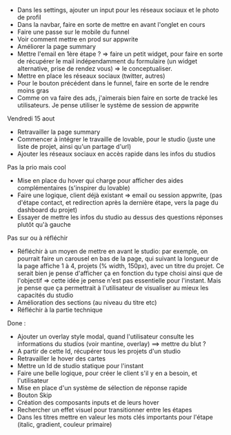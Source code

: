 - Dans les settings, ajouter un input pour les réseaux sociaux et le photo de profil
- Dans la navbar, faire en sorte de mettre en avant l'onglet en cours
- Faire une passe sur le mobile du funnel
- Voir comment mettre en prod sur appwrite
- Améliorer la page summary
- Mettre l'email en 1ère étape ? => faire un petit widget, pour faire en sorte de récupérer le mail indépendamment du formulaire (un widget alternative, prise de rendez vous) => le conceptualiser.
- Mettre en place les réseaux sociaux (twitter, autres)
- Pour le bouton précédent dans le funnel, faire en sorte de le rendre moins gras
- Comme on va faire des ads, j'aimerais bien faire en sorte de tracké les utilisateurs. Je pense utiliser le système de session de appwrite

Vendredi 15 aout

- Retravailler la page summary
- Commencer à intégrer le travaille de lovable, pour le studio (juste une liste de projet, ainsi qu'un partage d'url)
- Ajouter les réseaux sociaux en accès rapide dans les infos du studios

Pas la prio mais cool

- Mise en place du hover qui charge pour afficher des aides complémentaires (s'inspirer du lovable)
- Faire une logique, client déjà existant => email ou session appwrite, (pas d'étape contact, et redirection après la dernière étape, vers la page du dashboard du projet)
- Essayer de mettre les infos du studio au dessus des questions réponses plutôt qu'à gauche

Pas sur ou à réfléchir

- Réfléchir à un moyen de mettre en avant le studio: par exemple, on pourrait faire un carousel en bas de la page, qui suivant la longueur de la page affiche 1 à 4, projets (% width, 150px), avec un titre du projet. Ce serait bien je pense d'afficher ça en fonction du type choisi ainsi que de l'objectif => cette idée je pense n'est pas essentielle pour l'instant. Mais je pense que ça permettrait à l'utilisateur de visualiser au mieux les capacités du studio
- Amélioration des sections (au niveau du titre etc)
- Réfléchir à la partie technique

Done :

- Ajouter un overlay style modal, quand l'utilisateur consulte les informations du studios (voir mantine, overlay) ==> mettre du blut ?
- A partir de cette Id, récupérer tous les projets d'un studio
- Retravailler le hover des cartes
- Mettre un Id de studio statique pour l'instant
- Faire une belle logique, pour créer le client s'il y en a besoin, et l'utilisateur
- Mise en place d'un système de sélection de réponse rapide
- Bouton Skip
- Création des composants inputs et de leurs hover
- Rechercher un effet visuel pour transitionner entre les étapes
- Dans les titres mettre en valeur les mots clés importants pour l'étape (italic, gradient, couleur primaire)
